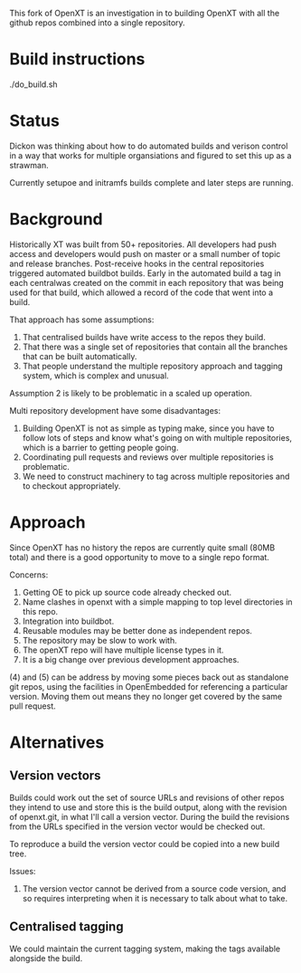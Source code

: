This fork of OpenXT is an investigation in to building OpenXT with all the github repos combined
into a single repository. 

# Build instructions

./do_build.sh

# Status

Dickon was thinking about how to do automated builds and verison control in a way that works for
multiple organsiations and figured to set this up as a strawman.

Currently setupoe and initramfs builds complete and later steps are running.

# Background

Historically XT was built from 50+ repositories. All developers had push access and
developers would push on master or a small number of topic and release branches. 
Post-receive hooks in the central repositories triggered automated buildbot builds.
Early in the automated build a tag in each centralwas created on the commit in each repository
that was being used for that build, which allowed a record of the code that went into a build.

That approach has some assumptions:

1. That centralised builds have write access to the repos they build.
2. That there was a single set of repositories that contain all the branches that can be
   built automatically.
3. That people understand the multiple repository approach and tagging system, which is 
   complex and unusual.

Assumption 2 is likely to be problematic in a scaled up operation.

Multi repository development have some disadvantages:

1. Building OpenXT is not as simple as typing make, since you have to follow lots of steps
   and know what's going on with multiple repositories, which is a barrier to getting
   people going.
2. Coordinating pull requests and reviews over multiple repositories is problematic.
3. We need to construct machinery to tag across multiple repositories and to checkout
   appropriately.

# Approach

Since OpenXT has no history the repos are currently quite small (80MB total) and there is a good
opportunity to move to a single repo format. 

Concerns:

1. Getting OE to pick up source code already checked out.
2. Name clashes in openxt with a simple mapping to top level directories in this repo.
3. Integration into buildbot.
4. Reusable modules may be better done as independent repos.
5. The repository may be slow to work with.
6. The openXT repo will have multiple license types in it.
7. It is a big change over previous development approaches.

(4) and (5) can be address by moving some pieces back out as standalone git repos,
using the facilities in OpenEmbedded for referencing a particular version. Moving them out
means they no longer get covered by the same pull request.



# Alternatives

## Version vectors

Builds could work out the set of source URLs and revisions of other repos they intend to use and store
this is the build output, along with the revision of openxt.git, in what I'll call
a version vector. During the build the revisions from the URLs specified in the version vector would be
checked out.

To reproduce a build the version vector could be copied into a new build tree.

Issues:

1. The version vector cannot be derived from a source code version, and so requires interpreting
   when it is necessary to talk about what to take.

## Centralised tagging

We could maintain the current tagging system, making the tags available alongside the build. 











